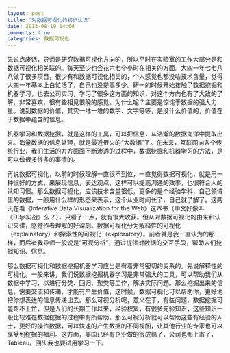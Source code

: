 ```yaml
---
layout: post
title: "对数据可视化的初步认识"
date: 2013-08-19 14:06
comments: true
categories: 数据可视化
---
```


先说点废话，导师是研究数据可视化方向的，所以平时在实验室的工作大部分是和数据可视化相关联的。每天至少也会花六七个小时在相关的方面。大四一年七七八八做了很多项目，很少有和数据可视化相关的，个人感觉也都没啥技术含量，觉得大四一年基本上白忙活了，自己也没提高多少。研一的时候开始接触了数据挖掘和机器学习，也去公司实习，学习了很多这方面的知识，对这个方向也有了大致的了解，非常喜欢，很有些相见恨晚的感觉。为什么呢？主要是惊诧于数据的强大力量。说到数据的价值，其实一堆一堆的数字、文字等等，是没什么价值的，价值在于数据中蕴含的信息。

机器学习和数据挖掘，就是这样的工具，可以把信息，从浩瀚的数据海洋中提取出来。海量数据的信息处理，就是最近很火的“大数据”了。在未来，互联网向各个传统行业，我们生活的方方面面不断渗透的过程中，数据挖掘和机器学习的方法，是可以做很多很多的事情的。

再说数据可视化，以前的时候理解一直很不到位，一直觉得数据可视化，就是用一种很好的方式，来展现信息，表达观点，这样可以提高沟通的效率，也很符合人的认知习惯。那么数据可视化，应该技术含量很低，更多的是个经验学科，自己领域里的数据，一般用什么样的形态来表示，这个从业时间长了，自己就了解了。这两天在看《Interative Data Visualization for the Web》这本书（中文好像叫《D3js实战》么？），只看了一点，就有很大收获。但从对数据可视化的由来和认识来讲，感觉作者理解的好深刻。数据可视化分为解释性的可视化（explainatory）和探索性的可视化（exploratory）。前者就是我一直认为的那样，而后者我导师一般说是“可视分析”，通过提供对数据的交互手段，帮助人们挖掘知识、信息。

那么数据可视化和数据挖掘机器学习应当是有着非常密切的关系的。先说解释性的可视化。一般来讲，我们说数据挖掘机器学习是非常强大的工具，可以帮助我们从数据中学习，以进行分类、回归、聚类等工作，解决实际问题。那么挖掘出来的信息，需要交流和传递，才能有产生价值，这时候，数据可视化可以帮助你，更好地把你想表达的信息传递出去。那么可视分析呢，意义在于，有些问题，数据挖掘可能帮不上忙，但是人们的长期工作以来，经验积累，有很多先验知识，这些知识一般比较难在数据挖掘的过程中有所帮助。那么可视分析就可以帮助这些有经验的人士，更好的操作数据，可以快速的产生数据的不同视图，让其他行业的专家也可以享受到挖掘的福利。这方面，美国已经有企业做的很成熟了，公司也都上市了，Tableau。回头我也要试用学习一下。